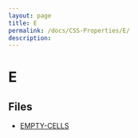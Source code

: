 ```yaml
---
layout: page
title: E
permalink: /docs/CSS-Properties/E/
description: 
---
```


# E



## Files
* [EMPTY-CELLS](/compare.html2pdf.tools/docs/CSS-Properties/E/empty-cells)


